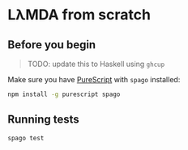 # LλMDA from scratch

## Before you begin

> TODO: update this to Haskell using `ghcup`

Make sure you have [PureScript](https://www.purescript.org) with `spago` installed:

```sh
npm install -g purescript spago
```

## Running tests

```sh
spago test
```
